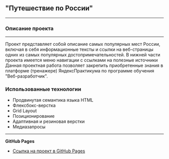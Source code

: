 ## "Путешествие по России"
---------------------------------------------------------------------------------------------------
### Описание проекта
---------------------------------------------------------------------------------------------------
Проект представляет собой описание самых популярных мест России, включая в себя информационные тексты и ссылки на веб-страницы одних из самых популярных достопримечательностей. В нижней части проекта имеется меню навигации с ссылками на полезные источники<br>
Данная проектная работа позволяет закрепить приобретенные знания в платформе (тренажере) ЯндексПрактикума по программе обучения "Веб-разработчик". 

### Использованные технологии
* Продвинутая семантика языка HTML
* Флексбокс-верстка
* Grid Layout
* Позиционирование
* Адаптивная и резиновая верстки
* Медиазапросы
----------------------------------------------------------------------------------------------------  

**GitHub Pages**

* [Ссылка на проект в GitHub Pages](https://nsotnikov16.github.io/russian-travel)
